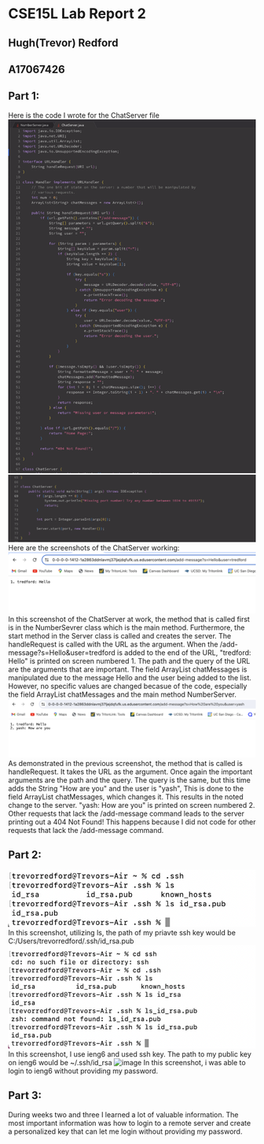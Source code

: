 # CSE15L Lab Report 2
## Hugh(Trevor) Redford
## A17067426

## Part 1:
Here is the code I wrote for the ChatServer file
![Image](ChatServerpt1.jpg)
![Image](ChatServerpt2.jpg)
Here are the screenshots of the ChatServer working:
![Image](CSex1.jpg)
In this screenshot of the ChatServer at work, the method that is called first is in the NumberSevrer class which is the main method. Furthermore, the start method in the Server class is called and creates the server. The handleRequest is called with the URL as the argument. When the /add-message?s=Hello&user=tredford is added to the end of the URL, "tredford: Hello" is printed on screen numbered 1. The path and the query of the URL are the arguments that are important. The field  ArrayList<String> chatMessages is manipulated due to the message Hello and the user being added to the list. However, no specific values are changed becasue of the code, especially the field ArrayList<String> chatMessages and the main method NumberServer. 
![Image](CSex2.jpg)
As demonstrated in the previous screenshot, the method that is called is handleRequest. It takes the URL as the argument. Once again the important arguments are the path and the query. The query is the same, but this time adds the String "How are you" and the user is "yash", This is done to the field  ArrayList<String> chatMessages, which changes it. This results in the noted change to the server. "yash: How are you" is printed on screen numbered 2. Other requests that lack the /add-message command leads to the server printing out a 404 Not Found! This happens because I did not code for other requests that lack the /add-message command.

## Part 2:
![image](privatekey.jpg)
In this screenshot, utilizing ls, the path of my priavte ssh key would be C:/Users/trevorredford/.ssh/id_rsa.pub
![image](publickey.jpg)
In this screenshot, I use ieng6 and used ssh key. The path to my public key on ieng6 would be ~/.ssh/id_rsa
![image](nopassword.jpg)
In this screenshot, i was able to login to ieng6 without providing my password.

## Part 3:
During weeks two and three I learned a lot of valuable information. The most important information was how to login to a remote server and create a personalized key that can let me login without providing my password. 
